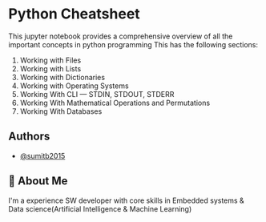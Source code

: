 
# Python Cheatsheet

This jupyter notebook provides a comprehensive overview of all the important concepts in python programming
This has the following sections:
1) Working with Files
2) Working with Lists
3) Working with Dictionaries
4) Working with Operating Systems
5) Working With CLI — STDIN, STDOUT, STDERR
6) Working With Mathematical Operations and Permutations
7) Working With Databases


## Authors

- [@sumitb2015](https://github.com/sumitb2015/)


## 🚀 About Me
I'm a experience SW developer with core skills in Embedded systems & Data science(Artificial Intelligence & Machine Learning)

